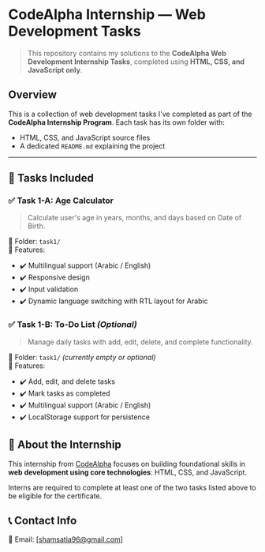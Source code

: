 # CodeAlpha Internship — Web Development Tasks

> This repository contains my solutions to the **CodeAlpha Web Development Internship Tasks**, completed using **HTML, CSS, and JavaScript only**.

## Overview
This is a collection of web development tasks I've completed as part of the **CodeAlpha Internship Program**. Each task has its own folder with:
- HTML, CSS, and JavaScript source files
- A dedicated `README.md` explaining the project

---

## 🧩 Tasks Included

### ✅ Task 1-A: Age Calculator
> Calculate user's age in years, months, and days based on Date of Birth.

📁 Folder: `task1/`  
📌 Features:
- ✔️ Multilingual support (Arabic / English)
- ✔️ Responsive design
- ✔️ Input validation
- ✔️ Dynamic language switching with RTL layout for Arabic


### ✅ Task 1-B: To-Do List *(Optional)*
> Manage daily tasks with add, edit, delete, and complete functionality.

📁 Folder: `task1/` *(currently empty or optional)*  
📌 Features:
- ✔️ Add, edit, and delete tasks
- ✔️ Mark tasks as completed
- ✔️ Multilingual support (Arabic / English)
- ✔️ LocalStorage support for persistence


## 🎯 About the Internship
This internship from [CodeAlpha](https://www.codealpha.tech ) focuses on building foundational skills in **web development using core technologies**: HTML, CSS, and JavaScript.

Interns are required to complete at least one of the two tasks listed above to be eligible for the certificate.

## 📞 Contact Info
📧 Email: [shamsatia96@gmail.com] 

